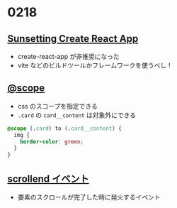 # 0218

## [Sunsetting Create React App](https://react.dev/blog/2025/02/14/sunsetting-create-react-app)

- create-react-app が非推奨になった
- vite などのビルドツールかフレームワークを使うべし！

## [@scope](https://developer.mozilla.org/ja/docs/Web/CSS/@scope)

- css のスコープを指定できる
- `.card` の `card__content` は対象外にできる

```css
@scope (.card) to (.card__content) {
  img {
    border-color: green;
  }
}
```

## [scrollend イベント](https://developer.mozilla.org/ja/docs/Web/API/Element/scrollend_event)

- 要素のスクロールが完了した時に発火するイベント
